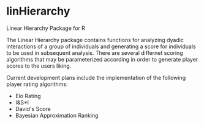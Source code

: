 linHierarchy
============

Linear Hierarchy Package for R

The Linear Hierarchy package contains functions for analyzing dyadic
interactions of a group of individuals and generating a score for
individuals to be used in subsequent analysis. There are several differnet
scoring algorithms that may be parameterized according in order to generate
player scores to the users liking. 

Current development plans include the implementation of the following player 
rating algorithms:

- Elo Rating 
- I&S*I
- David's Score
- Bayesian Approximation Ranking
